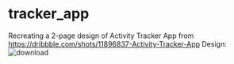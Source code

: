 # tracker_app
 Recreating a 2-page design of Activity Tracker App from https://dribbble.com/shots/11896837-Activity-Tracker-App
Design: ![download](https://user-images.githubusercontent.com/98234298/213522369-131c2372-3282-4162-a0f8-86604a3eabc9.png)
